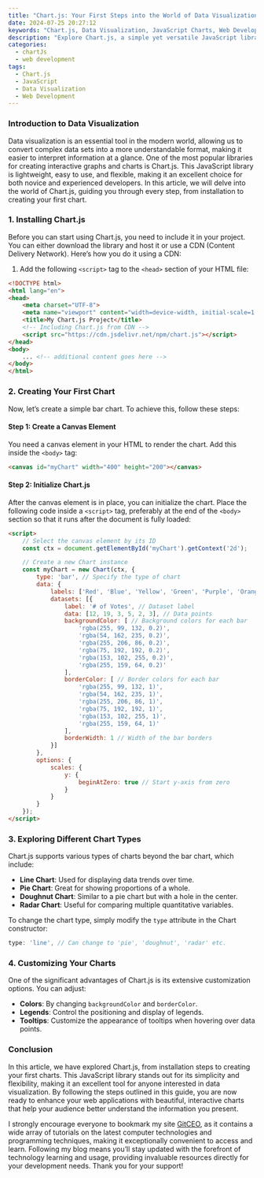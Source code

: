 ```yaml
---
title: "Chart.js: Your First Steps into the World of Data Visualization"
date: 2024-07-25 20:27:12
keywords: "Chart.js, Data Visualization, JavaScript Charts, Web Development, Chart Libraries"
description: "Explore Chart.js, a simple yet versatile JavaScript library for creating beautiful charts and visualizations. This comprehensive guide walks you through the basics of Chart.js, installation steps, types of charts, creating your first chart, and tips to enhance your visual representations. Learn how to use Chart.js effectively in your web projects to enhance data presentation and user engagement."
categories:
  - chartJs
  - web development
tags:
  - Chart.js
  - JavaScript
  - Data Visualization
  - Web Development
---
```


### Introduction to Data Visualization

Data visualization is an essential tool in the modern world, allowing us to convert complex data sets into a more understandable format, making it easier to interpret information at a glance. One of the most popular libraries for creating interactive graphs and charts is Chart.js. This JavaScript library is lightweight, easy to use, and flexible, making it an excellent choice for both novice and experienced developers. In this article, we will delve into the world of Chart.js, guiding you through every step, from installation to creating your first chart. 

<!-- more -->

### 1. Installing Chart.js

Before you can start using Chart.js, you need to include it in your project. You can either download the library and host it or use a CDN (Content Delivery Network). Here’s how you do it using a CDN:

1. Add the following `<script>` tag to the `<head>` section of your HTML file:

```html
<!DOCTYPE html>
<html lang="en">
<head>
    <meta charset="UTF-8">
    <meta name="viewport" content="width=device-width, initial-scale=1.0">
    <title>My Chart.js Project</title>
    <!-- Including Chart.js from CDN -->
    <script src="https://cdn.jsdelivr.net/npm/chart.js"></script>
</head>
<body>
    ... <!-- additional content goes here -->
</body>
</html>
```

### 2. Creating Your First Chart

Now, let’s create a simple bar chart. To achieve this, follow these steps:

#### Step 1: Create a Canvas Element

You need a canvas element in your HTML to render the chart. Add this inside the `<body>` tag:

```html
<canvas id="myChart" width="400" height="200"></canvas>
```

#### Step 2: Initialize Chart.js

After the canvas element is in place, you can initialize the chart. Place the following code inside a `<script>` tag, preferably at the end of the `<body>` section so that it runs after the document is fully loaded:

```html
<script>
    // Select the canvas element by its ID
    const ctx = document.getElementById('myChart').getContext('2d');

    // Create a new Chart instance
    const myChart = new Chart(ctx, {
        type: 'bar', // Specify the type of chart
        data: {
            labels: ['Red', 'Blue', 'Yellow', 'Green', 'Purple', 'Orange'], // Labels for the chart
            datasets: [{
                label: '# of Votes', // Dataset label
                data: [12, 19, 3, 5, 2, 3], // Data points
                backgroundColor: [ // Background colors for each bar
                    'rgba(255, 99, 132, 0.2)',
                    'rgba(54, 162, 235, 0.2)',
                    'rgba(255, 206, 86, 0.2)',
                    'rgba(75, 192, 192, 0.2)',
                    'rgba(153, 102, 255, 0.2)',
                    'rgba(255, 159, 64, 0.2)'
                ],
                borderColor: [ // Border colors for each bar
                    'rgba(255, 99, 132, 1)',
                    'rgba(54, 162, 235, 1)',
                    'rgba(255, 206, 86, 1)',
                    'rgba(75, 192, 192, 1)',
                    'rgba(153, 102, 255, 1)',
                    'rgba(255, 159, 64, 1)'
                ],
                borderWidth: 1 // Width of the bar borders
            }]
        },
        options: {
            scales: {
                y: {
                    beginAtZero: true // Start y-axis from zero
                }
            }
        }
    });
</script>
```

### 3. Exploring Different Chart Types

Chart.js supports various types of charts beyond the bar chart, which include:

- **Line Chart**: Used for displaying data trends over time.
- **Pie Chart**: Great for showing proportions of a whole.
- **Doughnut Chart**: Similar to a pie chart but with a hole in the center.
- **Radar Chart**: Useful for comparing multiple quantitative variables.

To change the chart type, simply modify the `type` attribute in the Chart constructor:

```javascript
type: 'line', // Can change to 'pie', 'doughnut', 'radar' etc.
```

### 4. Customizing Your Charts

One of the significant advantages of Chart.js is its extensive customization options. You can adjust:

- **Colors**: By changing `backgroundColor` and `borderColor`.
- **Legends**: Control the positioning and display of legends.
- **Tooltips**: Customize the appearance of tooltips when hovering over data points.

### Conclusion

In this article, we have explored Chart.js, from installation steps to creating your first charts. This JavaScript library stands out for its simplicity and flexibility, making it an excellent tool for anyone interested in data visualization. By following the steps outlined in this guide, you are now ready to enhance your web applications with beautiful, interactive charts that help your audience better understand the information you present.

I strongly encourage everyone to bookmark my site [GitCEO](https://gitceo.com), as it contains a wide array of tutorials on the latest computer technologies and programming techniques, making it exceptionally convenient to access and learn. Following my blog means you’ll stay updated with the forefront of technology learning and usage, providing invaluable resources directly for your development needs. Thank you for your support!